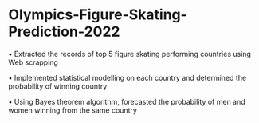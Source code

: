 # Olympics-Figure-Skating-Prediction-2022

•	Extracted the records of top 5 figure skating performing countries using Web scrapping

•	Implemented statistical modelling on each country and determined the probability of winning country 

•	Using Bayes theorem algorithm, forecasted the probability of men and women winning from the same country
